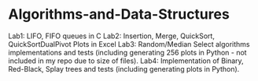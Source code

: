 # Algorithms-and-Data-Structures

Lab1:
LIFO, FIFO queues in C
Lab2:
Insertion, Merge, QuickSort, QuickSortDualPivot
Plots in Excel
Lab3:
Random/Median Select algorithms implementations and tests (including generating 256 plots in Python - not included in my repo due to size of files).
Lab4:
Implementation of Binary, Red-Black, Splay trees and tests (including generating plots in Python).

